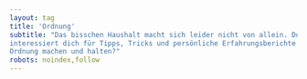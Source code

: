 ```yaml
---
layout: tag
title: 'Ordnung'
subtitle: "Das bisschen Haushalt macht sich leider nicht von allein. Du
interessiert dich für Tipps, Tricks und persönliche Erfahrungsberichte rund um's
Ordnung machen und halten?"
robots: noindex,follow
---
```

